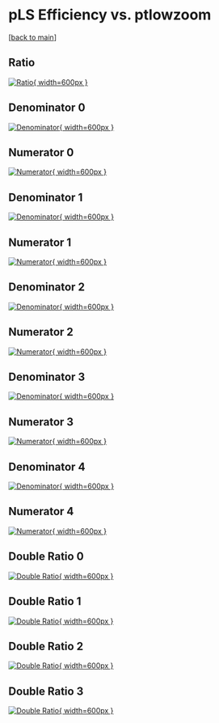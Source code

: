 # pLS Efficiency vs. ptlowzoom

[[back to main](./)]



## Ratio

[![Ratio](../mtv/var/pLS_base_211_0_eff_ptlowzoom.png){ width=600px }](../mtv/var/pLS_base_211_0_eff_ptlowzoom.pdf)

## Denominator 0

[![Denominator](../mtv/den/pLS_base_211_0_eff_ptlowzoom_den0.png){ width=600px }](../mtv/den/pLS_base_211_0_eff_ptlowzoom_den0.pdf)

## Numerator 0

[![Numerator](../mtv/num/pLS_base_211_0_eff_ptlowzoom_num0.png){ width=600px }](../mtv/num/pLS_base_211_0_eff_ptlowzoom_num0.pdf)

## Denominator 1

[![Denominator](../mtv/den/pLS_base_211_0_eff_ptlowzoom_den1.png){ width=600px }](../mtv/den/pLS_base_211_0_eff_ptlowzoom_den1.pdf)

## Numerator 1

[![Numerator](../mtv/num/pLS_base_211_0_eff_ptlowzoom_num1.png){ width=600px }](../mtv/num/pLS_base_211_0_eff_ptlowzoom_num1.pdf)

## Denominator 2

[![Denominator](../mtv/den/pLS_base_211_0_eff_ptlowzoom_den2.png){ width=600px }](../mtv/den/pLS_base_211_0_eff_ptlowzoom_den2.pdf)

## Numerator 2

[![Numerator](../mtv/num/pLS_base_211_0_eff_ptlowzoom_num2.png){ width=600px }](../mtv/num/pLS_base_211_0_eff_ptlowzoom_num2.pdf)

## Denominator 3

[![Denominator](../mtv/den/pLS_base_211_0_eff_ptlowzoom_den3.png){ width=600px }](../mtv/den/pLS_base_211_0_eff_ptlowzoom_den3.pdf)

## Numerator 3

[![Numerator](../mtv/num/pLS_base_211_0_eff_ptlowzoom_num3.png){ width=600px }](../mtv/num/pLS_base_211_0_eff_ptlowzoom_num3.pdf)

## Denominator 4

[![Denominator](../mtv/den/pLS_base_211_0_eff_ptlowzoom_den4.png){ width=600px }](../mtv/den/pLS_base_211_0_eff_ptlowzoom_den4.pdf)

## Numerator 4

[![Numerator](../mtv/num/pLS_base_211_0_eff_ptlowzoom_num4.png){ width=600px }](../mtv/num/pLS_base_211_0_eff_ptlowzoom_num4.pdf)

## Double Ratio 0

[![Double Ratio](../mtv/ratio/pLS_base_211_0_eff_ptlowzoom_ratio0.png){ width=600px }](../mtv/ratio/pLS_base_211_0_eff_ptlowzoom_ratio0.pdf)

## Double Ratio 1

[![Double Ratio](../mtv/ratio/pLS_base_211_0_eff_ptlowzoom_ratio1.png){ width=600px }](../mtv/ratio/pLS_base_211_0_eff_ptlowzoom_ratio1.pdf)

## Double Ratio 2

[![Double Ratio](../mtv/ratio/pLS_base_211_0_eff_ptlowzoom_ratio2.png){ width=600px }](../mtv/ratio/pLS_base_211_0_eff_ptlowzoom_ratio2.pdf)

## Double Ratio 3

[![Double Ratio](../mtv/ratio/pLS_base_211_0_eff_ptlowzoom_ratio3.png){ width=600px }](../mtv/ratio/pLS_base_211_0_eff_ptlowzoom_ratio3.pdf)

